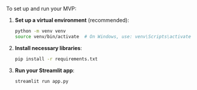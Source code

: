 To set up and run your MVP:

1. **Set up a virtual environment** (recommended):
   ```bash
   python -m venv venv
   source venv/bin/activate  # On Windows, use: venv\Scripts\activate
   ```

2. **Install necessary libraries**:
   ```bash
   pip install -r requirements.txt
   ```

3. **Run your Streamlit app**:
   ```bash
   streamlit run app.py
   ```